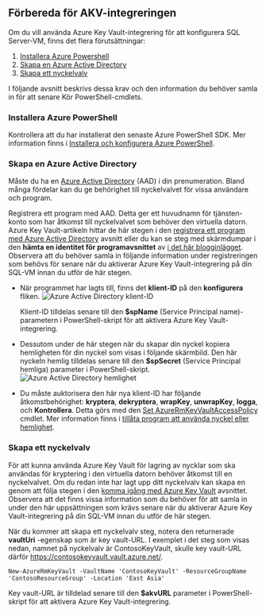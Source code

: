 ## <a name="prepare-for-akv-integration"></a>Förbereda för AKV-integreringen
Om du vill använda Azure Key Vault-integrering för att konfigurera SQL Server-VM, finns det flera förutsättningar: 

1. [Installera Azure Powershell](#install-azure-powershell)
2. [Skapa en Azure Active Directory](#create-an-azure-active-directory)
3. [Skapa ett nyckelvalv](#create-a-key-vault)

I följande avsnitt beskrivs dessa krav och den information du behöver samla in för att senare Kör PowerShell-cmdlets.

### <a name="install-azure-powershell"></a>Installera Azure PowerShell
Kontrollera att du har installerat den senaste Azure PowerShell SDK. Mer information finns i [Installera och konfigurera Azure PowerShell](/powershell/azureps-cmdlets-docs).

### <a name="create-an-azure-active-directory"></a>Skapa en Azure Active Directory
Måste du ha en [Azure Active Directory](https://azure.microsoft.com/trial/get-started-active-directory/) (AAD) i din prenumeration. Bland många fördelar kan du ge behörighet till nyckelvalvet för vissa användare och program.

Registrera ett program med AAD. Detta ger ett huvudnamn för tjänsten-konto som har åtkomst till nyckelvalvet som behöver den virtuella datorn. Azure Key Vault-artikeln hittar de här stegen i den [registrera ett program med Azure Active Directory](../articles/key-vault/key-vault-get-started.md#register) avsnitt eller du kan se steg med skärmdumpar i den **hämta en identitet för programavsnittet**  av [i det här blogginlägget](http://blogs.technet.com/b/kv/archive/2015/01/09/azure-key-vault-step-by-step.aspx). Observera att du behöver samla in följande information under registreringen som behövs för senare när du aktiverar Azure Key Vault-integrering på din SQL-VM innan du utför de här stegen.

* När programmet har lagts till, finns det **klient-ID** på den **konfigurera** fliken. 
    ![Azure Active Directory klient-ID](./media/virtual-machines-sql-server-akv-prepare/aad-client-id.png)
  
    Klient-ID tilldelas senare till den **$spName** (Service Principal name)-parametern i PowerShell-skript för att aktivera Azure Key Vault-integrering. 
* Dessutom under de här stegen när du skapar din nyckel kopiera hemligheten för din nyckel som visas i följande skärmbild. Den här nyckeln hemlig tilldelas senare till den **$spSecret** (Service Principal hemliga) parameter i PowerShell-skript.  
    ![Azure Active Directory hemlighet](./media/virtual-machines-sql-server-akv-prepare/aad-sp-secret.png)
* Du måste auktorisera den här nya klient-ID har följande åtkomstbehörighet: **kryptera**, **dekryptera**, **wrapKey**, **unwrapKey**, **logga**, och **Kontrollera**. Detta görs med den [Set AzureRmKeyVaultAccessPolicy](https://msdn.microsoft.com/library/azure/mt603625.aspx) cmdlet. Mer information finns i [tillåta program att använda nyckel eller hemlighet](../articles/key-vault/key-vault-get-started.md#authorize).

### <a name="create-a-key-vault"></a>Skapa ett nyckelvalv
För att kunna använda Azure Key Vault för lagring av nycklar som ska användas för kryptering i den virtuella datorn behöver åtkomst till en nyckelvalvet. Om du redan inte har lagt upp ditt nyckelvalv kan skapa en genom att följa stegen i den [komma igång med Azure Key Vault](../articles/key-vault/key-vault-get-started.md) avsnittet. Observera att det finns vissa information som du behöver för att samla in under den här uppsättningen som krävs senare när du aktiverar Azure Key Vault-integrering på din SQL-VM innan du utför de här stegen.

När du kommer att skapa ett nyckelvalv steg, notera den returnerade **vaultUri** -egenskap som är key vault-URL. I exemplet i det steg som visas nedan, namnet på nyckelvalv är ContosoKeyVault, skulle key vault-URL därför https://contosokeyvault.vault.azure.net/.

    New-AzureRmKeyVault -VaultName 'ContosoKeyVault' -ResourceGroupName 'ContosoResourceGroup' -Location 'East Asia'

Key vault-URL är tilldelad senare till den **$akvURL** parameter i PowerShell-skript för att aktivera Azure Key Vault-integrering.

